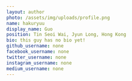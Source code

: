 ```yaml
---
layout: author
photo: /assets/img/uploads/profile.png
name: hakuryuu
display_name: Guo
position: Tin Seoi Wai, Jyun Long, Hong Kong
bio: this guy has no bio yet!
github_username: none
facebook_username: none
twitter_username: none
instagram_username: none
medium_username: none
---
```

